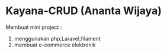 # Kayana-CRUD (Ananta Wijaya)
Membuat mini project :
1. menggunakan php,Laravel,filament
2. membuat e-commerce elektronik
